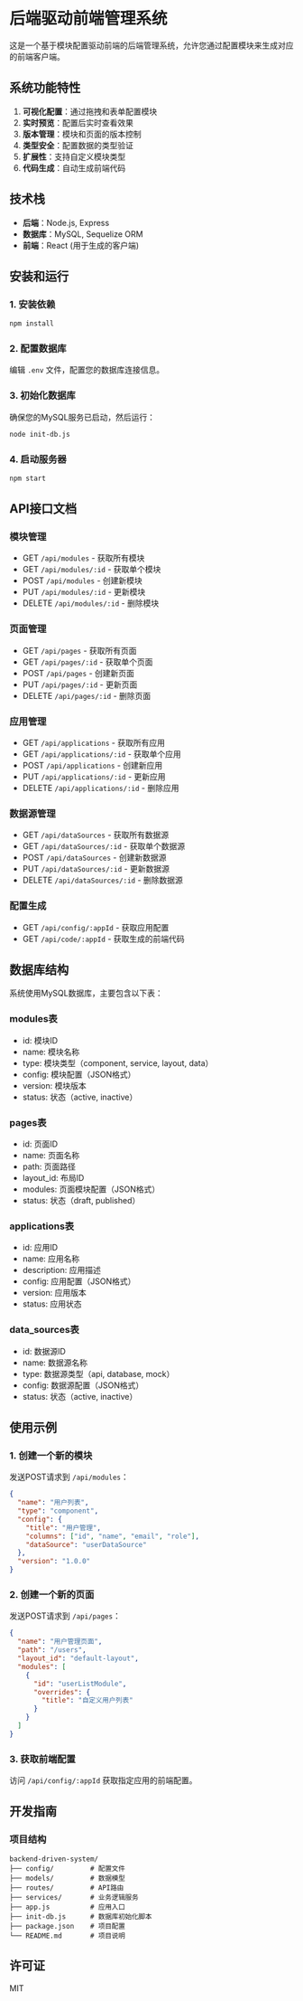 # 后端驱动前端管理系统

这是一个基于模块配置驱动前端的后端管理系统，允许您通过配置模块来生成对应的前端客户端。

## 系统功能特性

1. **可视化配置**：通过拖拽和表单配置模块
2. **实时预览**：配置后实时查看效果
3. **版本管理**：模块和页面的版本控制
4. **类型安全**：配置数据的类型验证
5. **扩展性**：支持自定义模块类型
6. **代码生成**：自动生成前端代码

## 技术栈

- **后端**：Node.js, Express
- **数据库**：MySQL, Sequelize ORM
- **前端**：React (用于生成的客户端)

## 安装和运行

### 1. 安装依赖

```bash
npm install
```

### 2. 配置数据库

编辑 `.env` 文件，配置您的数据库连接信息。

### 3. 初始化数据库

确保您的MySQL服务已启动，然后运行：

```bash
node init-db.js
```

### 4. 启动服务器

```bash
npm start
```

## API接口文档

### 模块管理
- GET `/api/modules` - 获取所有模块
- GET `/api/modules/:id` - 获取单个模块
- POST `/api/modules` - 创建新模块
- PUT `/api/modules/:id` - 更新模块
- DELETE `/api/modules/:id` - 删除模块

### 页面管理
- GET `/api/pages` - 获取所有页面
- GET `/api/pages/:id` - 获取单个页面
- POST `/api/pages` - 创建新页面
- PUT `/api/pages/:id` - 更新页面
- DELETE `/api/pages/:id` - 删除页面

### 应用管理
- GET `/api/applications` - 获取所有应用
- GET `/api/applications/:id` - 获取单个应用
- POST `/api/applications` - 创建新应用
- PUT `/api/applications/:id` - 更新应用
- DELETE `/api/applications/:id` - 删除应用

### 数据源管理
- GET `/api/dataSources` - 获取所有数据源
- GET `/api/dataSources/:id` - 获取单个数据源
- POST `/api/dataSources` - 创建新数据源
- PUT `/api/dataSources/:id` - 更新数据源
- DELETE `/api/dataSources/:id` - 删除数据源

### 配置生成
- GET `/api/config/:appId` - 获取应用配置
- GET `/api/code/:appId` - 获取生成的前端代码

## 数据库结构

系统使用MySQL数据库，主要包含以下表：

### modules表
- id: 模块ID
- name: 模块名称
- type: 模块类型（component, service, layout, data）
- config: 模块配置（JSON格式）
- version: 模块版本
- status: 状态（active, inactive）

### pages表
- id: 页面ID
- name: 页面名称
- path: 页面路径
- layout_id: 布局ID
- modules: 页面模块配置（JSON格式）
- status: 状态（draft, published）

### applications表
- id: 应用ID
- name: 应用名称
- description: 应用描述
- config: 应用配置（JSON格式）
- version: 应用版本
- status: 应用状态

### data_sources表
- id: 数据源ID
- name: 数据源名称
- type: 数据源类型（api, database, mock）
- config: 数据源配置（JSON格式）
- status: 状态（active, inactive）

## 使用示例

### 1. 创建一个新的模块

发送POST请求到 `/api/modules`：

```json
{
  "name": "用户列表",
  "type": "component",
  "config": {
    "title": "用户管理",
    "columns": ["id", "name", "email", "role"],
    "dataSource": "userDataSource"
  },
  "version": "1.0.0"
}
```

### 2. 创建一个新的页面

发送POST请求到 `/api/pages`：

```json
{
  "name": "用户管理页面",
  "path": "/users",
  "layout_id": "default-layout",
  "modules": [
    {
      "id": "userListModule",
      "overrides": {
        "title": "自定义用户列表"
      }
    }
  ]
}
```

### 3. 获取前端配置

访问 `/api/config/:appId` 获取指定应用的前端配置。

## 开发指南

### 项目结构

```
backend-driven-system/
├── config/         # 配置文件
├── models/         # 数据模型
├── routes/         # API路由
├── services/       # 业务逻辑服务
├── app.js          # 应用入口
├── init-db.js      # 数据库初始化脚本
├── package.json    # 项目配置
└── README.md       # 项目说明
```

## 许可证

MIT
